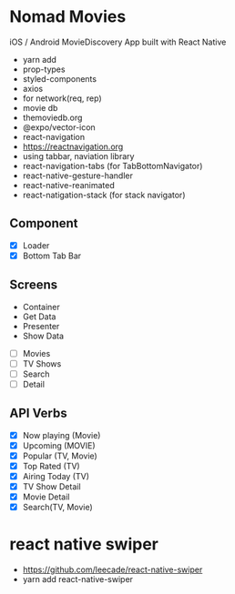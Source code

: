 # Nomad Movies

iOS / Android MovieDiscovery App built with React Native
- yarn add 
- prop-types 
- styled-components 
- axios
 - for network(req, rep)
 - movie db
  - themoviedb.org
- @expo/vector-icon 
- react-navigation
 - https://reactnavigation.org
 - using tabbar, naviation library
 - react-navigation-tabs (for TabBottomNavigator)
 - react-native-gesture-handler
 - react-native-reanimated
 - react-natigation-stack (for stack navigator)

## Component
- [X] Loader
- [X] Bottom Tab Bar

## Screens
- Container
 - Get Data
- Presenter
 - Show Data
- [ ] Movies
- [ ] TV Shows
- [ ] Search
- [ ] Detail

## API Verbs
 - [X] Now playing (Movie)
 - [X] Upcoming (MOVIE)
 - [X] Popular (TV, Movie)
 - [X] Top Rated (TV)
 - [X] Airing Today (TV)
 - [X] TV Show Detail
 - [X] Movie Detail
 - [X] Search(TV, Movie)

 # react native swiper
 - https://github.com/leecade/react-native-swiper
 - yarn add react-native-swiper